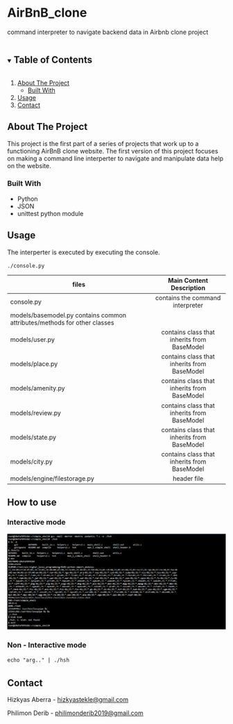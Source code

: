 # AirBnB_clone
command interpreter to navigate backend data in Airbnb clone project

<!-- TABLE OF CONTENTS -->
<details open="open">
  <summary><h2 style="display: inline-block">Table of Contents</h2></summary>
  <ol>
    <li>
      <a href="#about-the-project">About The Project</a>
      <ul>
        <li><a href="#built-with">Built With</a></li>
      </ul>
    </li>
    <li><a href="#usage">Usage</a></li>
    <li><a href="#contact">Contact</a></li>
  </ol>
</details>



<!-- ABOUT THE PROJECT -->
## About The Project

This project is the first part of a series of projects that work up to a functioning AirBnB clone website.
The first version of this project focuses on making a command line interperter to navigate and manipulate data help on the website.


### Built With

* Python
* JSON
* unittest python module


<!-- USAGE EXAMPLES -->
## Usage
The interperter is executed by executing the console.
```$
./console.py
```
| files        | Main Content Description |
| ------------- |:-------------:|
| console.py | contains the command interpreter |
| models/basemodel.py contains common attributes/methods for other classes |
| models/user.py | contains class that inherits from BaseModel |
| models/place.py | contains class that inherits from BaseModel |
| models/amenity.py | contains class that inherits from BaseModel |
| models/review.py | contains class that inherits from BaseModel |
| models/state.py | contains class that inherits from BaseModel |
| models/city.py | contains class that inherits from BaseModel |
| models/engine/filestorage.py | header file |

## How to use
### Interactive mode

![](https://github.com/Doro-000/simple_shell/blob/master/image_2021-04-29_11-41-41.png?raw=true)

### Non - Interactive mode
```$
echo "arg.." | ./hsh
```

######

<!-- CONTACT -->
## Contact

Hizkyas Aberra - hizkyastekle@gmail.com

Philimon Derib - philimonderib2019@gmail.com
